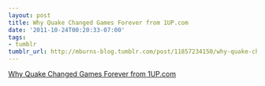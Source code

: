 ```yaml
---
layout: post
title: Why Quake Changed Games Forever from 1UP.com
date: '2011-10-24T00:20:33-07:00'
tags:
- tumblr
tumblr_url: http://mburns-blog.tumblr.com/post/11857234150/why-quake-changed-games-forever-from-1upcom
---
```

<a href="http://www.1up.com/features/why-quake-changed-games-forever">Why Quake Changed Games Forever from 1UP.com</a>

